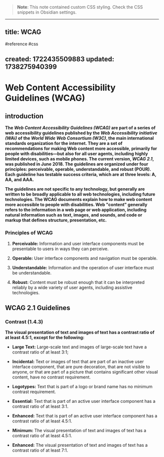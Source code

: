 
> **Note**: This note contained custom CSS styling. Check the CSS snippets in Obsidian settings.

---
title: WCAG
---

#reference #css

created: 1722435509883
updated: 1738275940399
---


<!--#region styles-->

<!--#endregion-->

# Web Content Accessibility Guidelines (WCAG)

## introduction

**The <i>Web Content Accessibility Guidelines (WCAG)</i> are part of a series of web accessibility guidelines published by the <i>Web Accessibility initiative (WAi)</i> of the <i>World Wide Web Consortium (W3C)</i>, the main international standards organization for the internet. They are a set of recommendations for making Web content more accessible, primarily for people with disabilities—but also for all user agents, including highly limited devices, such as mobile phones. The current version, <i>WCAG 2.1</i>, was published in June 2018. The guidelines are organized under four principles: perceivable, operable, understandable, and robust <b>(POUR)</b>. Each guideline has testable success criteria, which are at three levels: A, AA, and AAA.**

**The guidelines are not specific to any technology, but generally are written to be broadly applicable to all web technologies, including future technologies. The WCAG documents explain how to make web content more accessible to people with disabilities. Web "content" generally refers to the information in a web page or web application, including natural information such as text, images, and sounds, and code or markup that defines structure, presentation, etc.**

### Principles of WCAG

1. <b>Perceivable: </b> Information and user interface components must be presentable to users in ways they can perceive.

2. <b>Operable:</b> User interface components and navigation must be operable.
3. <b>Understandable:</b> Information and the operation of user interface must be understandable.
4. <b>Robust:</b> Content must be robust enough that it can be interpreted reliably by a wide variety of user agents, including assistive technologies.

## WCAG 2.1 Guidelines

### Contrast (1.4.3)

**The visual presentation of text and images of text has a contrast ratio of at least 4.5:1, except for the following:**

-   <b>Large Text:</b> Large-scale text and images of large-scale text have a contrast ratio of at least 3:1;

-   <b>Incidental:</b> Text or images of text that are part of an inactive user interface component, that are pure decoration, that are not visible to anyone, or that are part of a picture that contains significant other visual content, have no contrast requirement.
-   <b>Logotypes:</b> Text that is part of a logo or brand name has no minimum contrast requirement.
-   <b>Essential:</b> Text that is part of an active user interface component has a contrast ratio of at least 3:1.
-   <b>Enhanced:</b> Text that is part of an active user interface component has a contrast ratio of at least 4.5:1.
-   <b>Minimum:</b> The visual presentation of text and images of text has a contrast ratio of at least 4.5:1.
-   <b>Enhanced:</b> The visual presentation of text and images of text has a contrast ratio of at least 7:1.